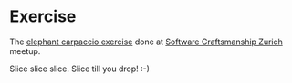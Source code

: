 # Exercise

The [elephant carpaccio exercise](http://alistair.cockburn.us/Elephant+Carpaccio+Exercise) done at [Software Craftsmanship Zurich](http://www.meetup.com/Software-Craftsmanship-Zurich/events/223410041/) meetup.

Slice slice slice. Slice till you drop! :-)
